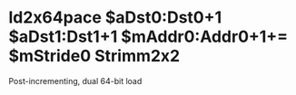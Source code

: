 # ld2x64pace $aDst0:Dst0+1 $aDst1:Dst1+1 $mAddr0:Addr0+1+= $mStride0 Strimm2x2

Post-incrementing, dual 64-bit load
